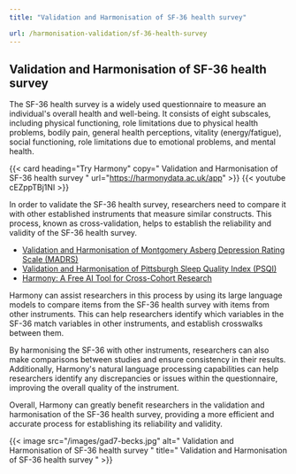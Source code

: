 ```yaml
---
title: "Validation and Harmonisation of SF-36 health survey"

url: /harmonisation-validation/sf-36-health-survey
---
```


## Validation and Harmonisation of SF-36 health survey

The SF-36 health survey is a widely used questionnaire to measure an individual's overall health and well-being. It consists of eight subscales, including physical functioning, role limitations due to physical health problems, bodily pain, general health perceptions, vitality (energy/fatigue), social functioning, role limitations due to emotional problems, and mental health.

{{< card heading="Try Harmony" copy=" Validation and Harmonisation of SF-36 health survey " url="https://harmonydata.ac.uk/app" >}}
{{< youtube cEZppTBj1NI >}}

In order to validate the SF-36 health survey, researchers need to compare it with other established instruments that measure similar constructs. This process, known as cross-validation, helps to establish the reliability and validity of the SF-36 health survey.

* [Validation and Harmonisation of Montgomery Asberg Depression Rating Scale (MADRS)](/harmonisation-validation/montgomery-asberg-depression-rating-scale-madrs)
* [Validation and Harmonisation of Pittsburgh Sleep Quality Index (PSQI)](/harmonisation-validation/pittsburgh-sleep-quality-index-psqi)
* [Harmony: A Free AI Tool for Cross-Cohort Research](/item-harmonisation/harmony-a-free-ai-tool-for-cross-cohort-research)

Harmony can assist researchers in this process by using its large language models to compare items from the SF-36 health survey with items from other instruments. This can help researchers identify which variables in the SF-36 match variables in other instruments, and establish crosswalks between them.

By harmonising the SF-36 with other instruments, researchers can also make comparisons between studies and ensure consistency in their results. Additionally, Harmony's natural language processing capabilities can help researchers identify any discrepancies or issues within the questionnaire, improving the overall quality of the instrument.

Overall, Harmony can greatly benefit researchers in the validation and harmonisation of the SF-36 health survey, providing a more efficient and accurate process for establishing its reliability and validity. 


{{< image src="/images/gad7-becks.jpg" alt=" Validation and Harmonisation of SF-36 health survey " title=" Validation and Harmonisation of SF-36 health survey " >}}







